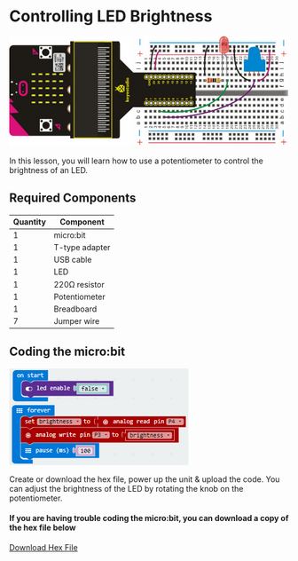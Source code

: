 # Controlling LED Brightness

![alt text](controlling-led-brightness.png "Controlling LED Brightness")

In this lesson, you will learn how to use a potentiometer to control the brightness of an LED. 

## Required Components
Quantity | Component
--- | ---
1 | micro:bit
1 | T-type adapter
1 | USB cable
1 | LED
1 | 220Ω resistor
1 | Potentiometer
1 | Breadboard
7 | Jumper wire

## Coding the micro:bit
![alt text](controlling-led-brightness-code.png "Controlling LED Brightness - Code Block")

Create or download the hex file, power up the unit & upload the code. You can adjust the brightness of the LED by rotating the knob on the potentiometer.
#### If you are having trouble coding the micro:bit, you can download a copy of the hex file below
[Download Hex File](https://github.com/Jaycar-Electronics/micro-bit-Starter-Kit/blob/master/Project%207%20-%20Controlling%20LED%20Brightness/Controlling-LED-Brightness.zip?raw=true)
